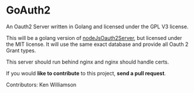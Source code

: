 # GoAuth2
An Oauth2 Server written in Golang and licensed under the GPL V3 license.

This will be a golang version of <a href="https://github.com/Ulbora/nodeJsOauth2Server" target="_blank">nodeJsOauth2Server</a>, but licensed under the MIT license.
It will use the same exact database and provide all Oauth 2 Grant types.

This server should run behind nginx and nginx should handle certs.

If you would **like to contribute** to this project, **send a pull request**.


Contributors:
Ken Williamson

